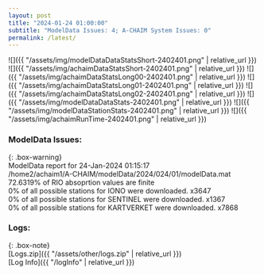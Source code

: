 ```yaml
---
layout: post
title: "2024-01-24 01:00:00"
subtitle: "ModelData Issues: 4; A-CHAIM System Issues: 0"
permalink: /latest/
---
```


![]({{ "/assets/img/modelDataDataStatsShort-2402401.png" | relative_url }})
![]({{ "/assets/img/achaimDataStatsShort-2402401.png" | relative_url }})
![]({{ "/assets/img/achaimDataStatsLong00-2402401.png" | relative_url }})
![]({{ "/assets/img/achaimDataStatsLong01-2402401.png" | relative_url }})
![]({{ "/assets/img/achaimDataStatsLong02-2402401.png" | relative_url }})
![]({{ "/assets/img/modelDataDataStats-2402401.png" | relative_url }})
![]({{ "/assets/img/modelDataStationStats-2402401.png" | relative_url }})
![]({{ "/assets/img/achaimRunTime-2402401.png" | relative_url }})


### ModelData Issues:  
  
{: .box-warning}  
 ModelData report for 24-Jan-2024 01:15:17   
 /home2/achaim1/A-CHAIM/modelData/2024/024/01/modelData.mat   
 72.6319% of RIO absoprtion values are finite   
 0% of all possible stations for IONO were downloaded. x3647   
 0% of all possible stations for SENTINEL were downloaded. x1367   
 0% of all possible stations for KARTVERKET were downloaded. x7868   
  


### Logs:  
  
{: .box-note}  
[Logs.zip]({{ "/assets/other/logs.zip" | relative_url }})  
[Log Info]({{ "/logInfo" | relative_url }})  
